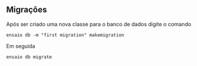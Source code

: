 ## Migrações

Após ser criado uma nova classe para o banco de dados digite o comando

`ensaio db -m "first migration" makemigration`

Em seguida

`ensaio db migrate`
